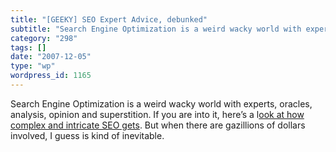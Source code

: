```yaml
---
title: "[GEEKY] SEO Expert Advice, debunked"
subtitle: "Search Engine Optimization is a weird wacky world with experts, oracles, analysis, opinion and super..."
category: "298"
tags: []
date: "2007-12-05"
type: "wp"
wordpress_id: 1165
---
```

Search Engine Optimization is a weird wacky world with experts, oracles, analysis, opinion and superstition. If you are into it, here’s a l[ook at how complex and intricate SEO gets](http://www.webpronews.com/blogtalk/2007/11/27/debunking-wordpress-seo-expert-articles). But when there are gazillions of dollars involved, I guess is kind of inevitable.